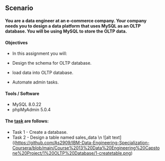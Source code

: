 ## Scenario
#### You are a data engineer at an e-commerce company. Your company needs you to design a data platform that uses MySQL as an OLTP database. You will be using MySQL to store the OLTP data.

#### Objectives
- In this assignment you will:

- Design the schema for OLTP database.
- load data into OLTP database.
- Automate admin tasks.

#### Tools / Software
- MySQL 8.0.22
- phpMyAdmin 5.0.4

#### The [task](https://github.com/As2909/IBM-Data-Engineering-Specialization-Coursera/blob/main/Course%2013%20Data%20Engineering%20Capstone%20Project/1%20OLTP%20Database/Task.pdf) are follows:
- Task 1 - Create a database.
- Task 2 - Design a table named sales_data \n
  ![alt text]((https://github.com/As2909/IBM-Data-Engineering-Specialization-Coursera/blob/main/Course%2013%20Data%20Engineering%20Capstone%20Project/1%20OLTP%20Database/1-createtable.png)

